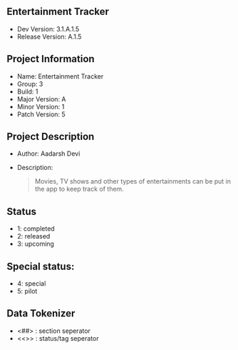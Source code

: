 ## Entertainment Tracker

- Dev Version: 3.1.A.1.5
- Release Version: A.1.5

## Project Information

- Name: Entertainment Tracker
- Group: 3
- Build: 1
- Major Version: A
- Minor Version: 1
- Patch Version: 5

## Project Description

- Author: Aadarsh Devi

- Description:
  > Movies, TV shows and other types of entertainments can be put in the app to keep track of them.

## Status

- 1: completed
- 2: released
- 3: upcoming

## Special status:

- 4: special
- 5: pilot

## Data Tokenizer

- <##> : section seperator
- <<>> : status/tag seperator

